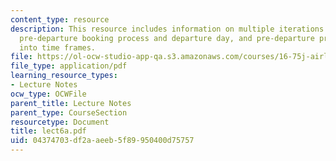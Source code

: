 ```yaml
---
content_type: resource
description: This resource includes information on multiple iterations (samples) of
  pre-departure booking process and departure day, and pre-departure process broken
  into time frames.
file: https://ol-ocw-studio-app-qa.s3.amazonaws.com/courses/16-75j-airline-management-spring-2006/04374703df2aaeeb5f89950400d75757_lect6a.pdf
file_type: application/pdf
learning_resource_types:
- Lecture Notes
ocw_type: OCWFile
parent_title: Lecture Notes
parent_type: CourseSection
resourcetype: Document
title: lect6a.pdf
uid: 04374703-df2a-aeeb-5f89-950400d75757
---
```

